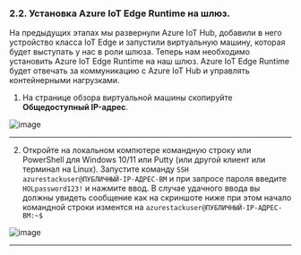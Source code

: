 ### 2.2. Установка Azure IoT Edge Runtime на шлюз.
На предыдущих этапах мы развернули Azure IoT Hub, добавили в него устройство класса IoT Edge и запустили виртуальную машину, которая будет выступать у нас в роли шлюза. Теперь нам необходимо установить Azure IoT Edge Runtime на наш шлюз. Azure IoT Edge Runtime будет отвечать за коммуникацию с Azure IoT Hub и управлять контейнерными нагрузками.

1. На странице обзора виртуальной машины скопируйте **Общедоступный IP-адрес**.

![image](https://user-images.githubusercontent.com/34028526/155173905-992e7d8c-b5a5-4377-987e-8b2ef5245119.png)

---

2. Откройте на локальном компютере командную строку или PowerShell для Windows 10/11 или Putty (или другой клиент или терминал на Linux).
Запустите команду `SSH azurestackuser@ПУБЛИЧНЫЙ-IP-АДРЕС-ВМ` и при запросе пароля введите `HOLpassword123!` и нажмите ввод.
В случае удачного ввода вы должны увидеть сообщение как на скриншоте ниже при этом начало командной строки изментся на  `azurestackuser@ПУБЛИЧНЫЙ-IP-АДРЕС-ВМ:~$`

![image](https://user-images.githubusercontent.com/34028526/155176764-ac0af39a-d398-46f9-9bce-51f07badada1.png)

---
